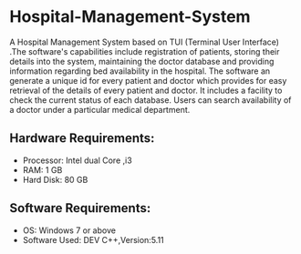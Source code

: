 # Hospital-Management-System
A Hospital Management System based on TUI (Terminal User Interface) .The software's capabilities include registration of patients, storing their details into the system, maintaining the doctor database and providing information regarding bed availability in the hospital. The software an generate a unique id for every patient and doctor which provides for easy retrieval of the details of every patient and doctor. It includes a facility to check the current status of each database. Users can search availability of a doctor under a particular medical department.

## Hardware Requirements:
- Processor: Intel  dual Core ,i3
- RAM: 1 GB
- Hard Disk: 80 GB

## Software Requirements:

- OS: Windows 7 or above
- Software Used: DEV C++,Version:5.11
